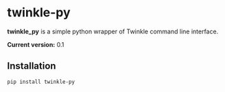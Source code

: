 # twinkle-py

**twinkle_py** is a simple python wrapper of
Twinkle command line interface.

**Current version:** 0.1

## Installation
```shell script
pip install twinkle-py
```
